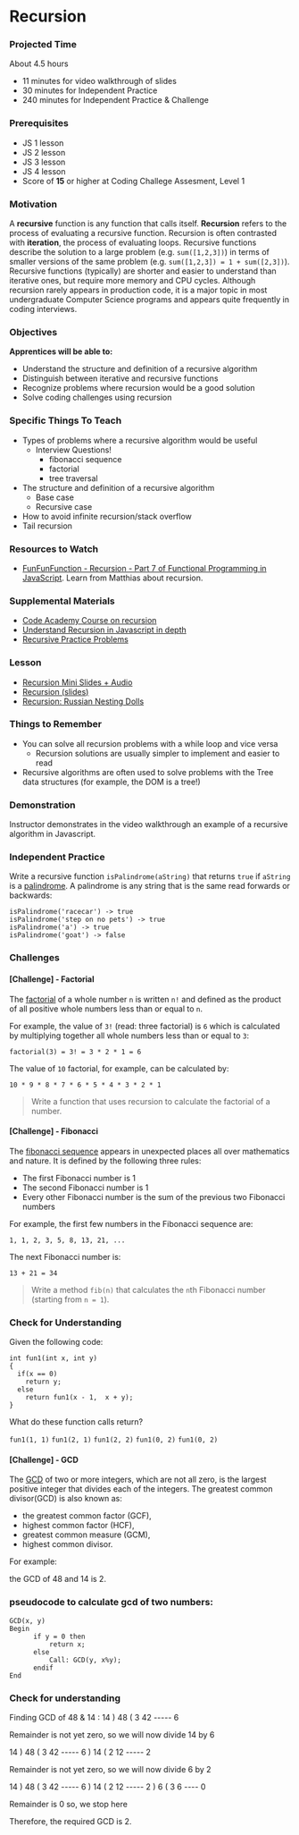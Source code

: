 # Recursion

### Projected Time
About 4.5 hours
- 11 minutes for video walkthrough of slides
- 30 minutes for Independent Practice
- 240 minutes for Independent Practice & Challenge

### Prerequisites
- JS 1 lesson
- JS 2 lesson
- JS 3 lesson
- JS 4 lesson
- Score of __15__ or higher at Coding Challege Assesment, Level 1

### Motivation
A __recursive__ function is any function that calls itself. __Recursion__ refers to the process of evaluating a recursive function. Recursion is often contrasted with __iteration__, the process of evaluating loops. Recursive functions describe the solution to a large problem (e.g. `sum([1,2,3])`) in terms of smaller versions of the same problem (e.g. `sum([1,2,3]) = 1 + sum([2,3])`). Recursive functions (typically) are shorter and easier to understand than iterative ones, but require more memory and CPU cycles. Although recursion rarely appears in production code, it is a major topic in most undergraduate Computer Science programs and appears quite frequently in coding interviews.

### Objectives
**Apprentices will be able to:**
- Understand the structure and definition of a recursive algorithm
- Distinguish between iterative and recursive functions  
- Recognize problems where recursion would be a good solution
- Solve coding challenges using recursion

### Specific Things To Teach
- Types of problems where a recursive algorithm would be useful
  - Interview Questions!
    - fibonacci sequence
    - factorial
    - tree traversal 
- The structure and definition of a recursive algorithm
	- Base case
	- Recursive case
- How to avoid infinite recursion/stack overflow
- Tail recursion

### Resources to Watch

- [FunFunFunction - Recursion - Part 7 of Functional Programming in JavaScript](https://www.youtube.com/watch?v=k7-N8R0-KY4). Learn from Matthias about recursion.

### Supplemental Materials
- [Code Academy Course on recursion](https://www.codecademy.com/courses/javascript-lesson-205/0/1)
- [Understand Recursion in Javascript in depth](https://www.thecodingdelight.com/understanding-recursion-javascript/)
- [Recursive Practice Problems](https://www.geeksforgeeks.org/recursion-practice-problems-solutions/)

### Lesson
- [Recursion Mini Slides + Audio](https://www.useloom.com/share/e2ce9f18d8af4fa1a836ce72d873566c)
- [Recursion (slides)](https://docs.google.com/presentation/d/1KQ5bPs839gvH3iO4-v5fdVZ3JOH9_4QP0y5g0_YxxlQ/edit#slide=id.p)
- [Recursion: Russian Nesting Dolls](https://www.youtube.com/watch?v=93_iFq6rBy8)

### Things to Remember
- You can solve all recursion problems with a while loop and vice versa 
	- Recursion solutions are usually simpler to implement and easier to read
- Recursive algorithms are often used to solve problems with the Tree data structures (for example, the DOM is a tree!)

### Demonstration
Instructor demonstrates in the video walkthrough an example of a recursive algorithm in Javascript.

### Independent Practice  
Write a recursive function `isPalindrome(aString)` that returns `true` if `aString` is a [palindrome](https://en.wikipedia.org/wiki/Palindrome). A palindrome is any string that is the same read forwards or backwards:

```
isPalindrome('racecar') -> true
isPalindrome('step on no pets') -> true
isPalindrome('a') -> true
isPalindrome('goat') -> false
```

### Challenges

#### [Challenge] - Factorial
The [factorial](https://en.wikipedia.org/wiki/Factorial#Definition) of a whole number `n` is written `n!` and defined as the product of all positive whole numbers less than or equal to `n`.

For example, the value of `3!` (read: three factorial) is `6` which is calculated by multiplying together all whole numbers less than or equal to `3`:

```
factorial(3) = 3! = 3 * 2 * 1 = 6
```

The value of `10` factorial, for example, can be calculated by:

```
10 * 9 * 8 * 7 * 6 * 5 * 4 * 3 * 2 * 1
``` 

> Write a function that uses recursion to calculate the factorial of a number.

#### [Challenge] - Fibonacci

The [fibonacci sequence](https://en.wikipedia.org/wiki/Fibonacci_number) appears in unexpected places all over mathematics and nature. It is defined by the following three rules: 

* The first Fibonacci number is 1
* The second Fibonacci number is 1
* Every other Fibonacci number is the sum of the previous two Fibonacci numbers

For example, the first few numbers in the Fibonacci sequence are:

```
1, 1, 2, 3, 5, 8, 13, 21, ...
```

The next Fibonacci number is:
```
13 + 21 = 34
```

> Write a method `fib(n)` that calculates the `n`th Fibonacci number (starting from `n = 1`).


### Check for Understanding

Given the following code:

```
int fun1(int x, int y) 
{
  if(x == 0)
    return y;
  else
    return fun1(x - 1,  x + y);
}
```

What do these function calls return?

`fun1(1, 1)`
`fun1(2, 1)`
`fun1(2, 2)`
`fun1(0, 2)`
`fun1(0, 2)`




#### [Challenge] - GCD

The [GCD](https://en.wikipedia.org/wiki/Greatest_common_divisor) of two or more integers, which are not all zero, is the largest positive integer that divides each of the integers.
The greatest common divisor(GCD) is also known as:
* the greatest common factor (GCF),
* highest common factor (HCF),
* greatest common measure (GCM),
* highest common divisor.


For example:

the GCD of 48 and 14 is 2.

### pseudocode to calculate gcd of two numbers:

```
GCD(x, y)
Begin
      if y = 0 then
          return x;
      else
          Call: GCD(y, x%y);
      endif
End
```

### Check for understanding

Finding GCD of 48 & 14 :
14 ) 48 ( 3
     42
     -----
      6

Remainder is not yet zero, so we will now divide 14 by 6

14 ) 48 ( 3
     42
     -----
      6 ) 14 ( 2
          12
          -----
           2

Remainder is not yet zero, so we will now divide 6 by 2

14 ) 48 ( 3
     42
     -----
      6 ) 14 ( 2
          12
          -----
           2 ) 6 ( 3
               6
               ----
               0

Remainder is 0 so, we stop here

Therefore, the required GCD is 2.




